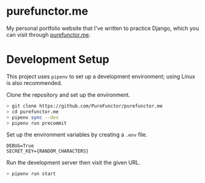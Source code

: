 # purefunctor.me
My personal portfolio website that I've written to practice Django, which you can visit through [purefunctor.me](http://purefunctor.me).

# Development Setup
This project uses `pipenv` to set up a development environment; using Linux is also recommended.

Clone the repository and set up the environment.
```bash
> git clone https://github.com/PureFunctor/purefunctor.me
> cd purefunctor.me
> pipenv sync --dev
> pipenv run precommit
```

Set up the environment variables by creating a `.env` file.
```
DEBUG=True
SECRET_KEY={RANDOM_CHARACTERS}
```

Run the development server then visit the given URL.
```bash
> pipenv run start
```
